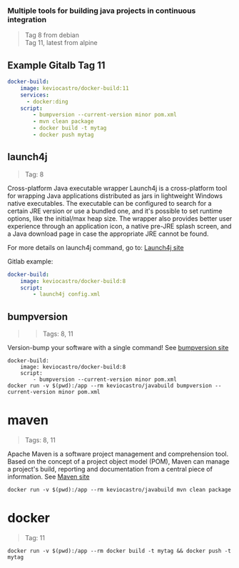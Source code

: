 ### Multiple tools for building java projects in continuous integration

> Tag 8 from debian<br>
> Tag 11, latest from alpine

## Example Gitalb Tag 11

```yaml
docker-build:
    image: keviocastro/docker-build:11
    services:
      - docker:ding
    script:
        - bumpversion --current-version minor pom.xml
        - mvn clean package
        - docker build -t mytag
        - docker push mytag
````

## launch4j
> Tag: 8

Cross-platform Java executable wrapper
Launch4j is a cross-platform tool for wrapping Java applications distributed as jars in lightweight 
Windows native executables. The executable can be configured to search for a certain JRE version or use a bundled one, 
and it's possible to set runtime options, like the initial/max heap size. 
The wrapper also provides better user experience through an application icon, 
a native pre-JRE splash screen, and a Java download page in case the appropriate JRE cannot be found.

For more details on launch4j command, go to: [Launch4j site](http://launch4j.sourceforge.net/)

Gitlab example:

```yaml
docker-build:
    image: keviocastro/docker-build:8
    script:
        - launch4j config.xml
````

## bumpversion
>> Tags: 8, 11

Version-bump your software with a single command!
See [bumpversion site](https://github.com/peritus/bumpversion)


```console
docker-build:
    image: keviocastro/docker-build:8
    script:
        - bumpversion --current-version minor pom.xml
docker run -v $(pwd):/app --rm keviocastro/javabuild bumpversion --current-version minor pom.xml
````

# maven
> Tags: 8, 11

Apache Maven is a software project management and comprehension tool. Based on the concept of a project object model (POM), Maven can manage a project's build, reporting and documentation from a central piece of information.
See [Maven site](https://maven.apache.org/)

```console
docker run -v $(pwd):/app --rm keviocastro/javabuild mvn clean package
````

# docker
> Tag: 11

```console
docker run -v $(pwd):/app --rm docker build -t mytag && docker push -t mytag
````
